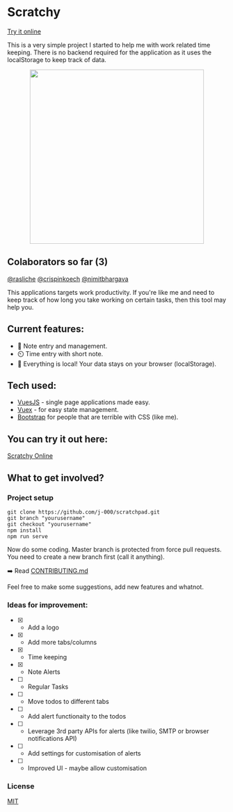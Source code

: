 # Scratchy
[Try it online](https://elasticbeanstalk-eu-west-2-688580042881.s3.eu-west-2.amazonaws.com/index.html)

This is a very simple project I started to help me with work related time keeping. 
There is no backend required for the application as it uses the localStorage to keep track of data.

<p align="center">
    <img height="400" src="https://github.com/j-000/scratchpad/blob/master/frontend/src/assets/images/github/headerimage2.png">
</p>

## Colaborators so far (3)
[@rasliche](https://github.com/rasliche) [@crispinkoech](https://github.com/crispinkoech) [@nimitbhargava](https://github.com/nimitbhargava)


This applications targets work productivity. If you're like me and need to keep track of how long you take
working on certain tasks, then this tool may help you. 

## Current features:
- :notebook_with_decorative_cover: Note entry and management.
- :timer_clock: Time entry with short note.
- :file_folder: Everything is local! Your data stays on your browser (localStorage).


## Tech used:
- [VuesJS](https://vuejs.org/) - single page applications made easy.
- [Vuex](https://vuex.vuejs.org/) - for easy state management.
- [Bootstrap](https://getbootstrap.com/) for people that are terrible with CSS (like me).


## You can try it out here:
[Scratchy Online](https://elasticbeanstalk-eu-west-2-688580042881.s3.eu-west-2.amazonaws.com/index.html)


## What to get involved?

### Project setup
```
git clone https://github.com/j-000/scratchpad.git
git branch "yourusername"
git checkout "yourusername"
npm install
npm run serve
```
Now do some coding. Master branch is protected from force pull requests. You need to create a new branch first (call it anything).

:arrow_right: Read [CONTRIBUTING.md](https://github.com/j-000/scratchpad/blob/master/CONTRIBUTING.md)

Feel free to make some suggestions, add new features and whatnot.

### Ideas for improvement:
- [x] - Add a logo
- [x] - Add more tabs/columns
- [x] - Time keeping
- [x] - Note Alerts
- [ ] - Regular Tasks
- [ ] - Move todos to different tabs
- [ ] - Add alert functionaity to the todos
- [ ] - Leverage 3rd party APIs for alerts (like twilio, SMTP or browser notifications API)
- [ ] - Add settings for customisation of alerts
- [ ] - Improved UI - maybe allow customisation

### License
[MIT](https://en.wikipedia.org/wiki/MIT_License)
